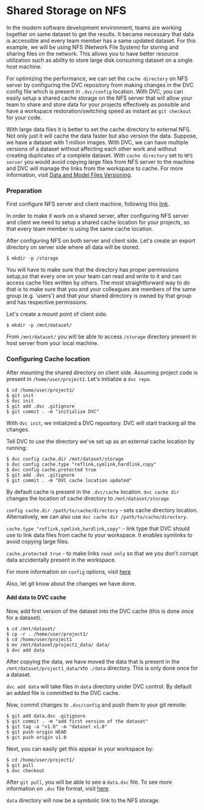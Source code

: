 # Shared Storage on NFS

In the modern software development environment, teams are working together on
same dataset to get the results. It became necessary that data is accessible and
every team member has a same updated dataset. For this example, we will be using
NFS (Network File System) for storing and sharing files on the network. This
allows you to have better resource utilization such as ability to store large
disk consuming dataset on a single host machine.

For optimizing the performance, we can set the `cache directory` on NFS server
by configuring the DVC repository from making changes in the DVC config file
which is present in `.dvc/config` location. With DVC, you can easily setup a
shared cache storage on the NFS server that will allow your team to share and
store data for your projects effectively as possible and have a workspace
restoration/switching speed as instant as `git checkout` for your code.

With large data files it is better to set the cache directory to external NFS.
Not only just it will cache the data faster but also version the data. Suppose,
we have a dataset with 1 million images. With DVC, we can have multiple versions
of a dataset without affecting each other work and without creating duplicates
of a complete dataset. With `cache directory` set to `NFS server` you would
avoid copying large files from NFS server to the machine and DVC will manage the
links from the workspace to cache. For more information, visit
[Data and Model Files Versioning](/doc/use-cases/data-and-model-files-versioning).

### Preparation

First configure NFS server and client machine, following this
[link](https://vitux.com/install-nfs-server-and-client-on-ubuntu/).

In order to make it work on a shared server, after configuring NFS server and
client we need to setup a shared cache location for your projects, so that every
team member is using the same cache location.

After configuring NFS on both server and client side. Let's create an export
directory on server side where all data will be stored.

```dvc
$ mkdir -p /storage
```

You will have to make sure that the directory has proper permissions setup,so
that every one on your team can read and write to it and can access cache files
written by others. The most straightforward way to do that is to make sure that
you and your colleagues are members of the same group (e.g. 'users') and that
your shared directory is owned by that group and has respective permissions.

Let's create a mount point of client side.

```dvc
$ mkdir -p /mnt/dataset/
```

From `/mnt/dataset/` you will be able to access `/storage` directory present in
host server from your local machine.

### Configuring Cache location

After mounting the shared directory on client side. Assuming project code is
present in `/home/user/project1`. Let's initialize a `dvc repo`.

```dvc
$ cd /home/user/project1/
$ git init
$ dvc init
$ git add .dvc .gitignore
$ git commit . -m "initialize DVC"
```

With `dvc init`, we initialized a DVC repository. DVC will start tracking all
the changes.

Tell DVC to use the directory we've set up as an external cache location by
running:

```dvc
$ dvc config cache.dir /mnt/dataset/storage
$ dvc config cache.type "reflink,symlink,hardlink,copy"
$ dvc config cache.protected true
$ git add .dvc .gitignore
$ git commit . -m "DVC cache location updated"
```

By default cache is present in the `.dvc/cache` location. `dvc cache dir`
changes the location of cache directory to `/mnt/dataset/storage`

`config cache.dir /path/to/cache/directory` - sets cache directory location.
Alternatively, we can also use `dvc cache dir /path/to/cache/directory`.

`cache.type "reflink,symlink,hardlink,copy"` - link type that DVC should use to
link data files from cache to your workspace. It enables symlinks to avoid
copying large files.

`cache.protected true` - to make links `read only` so that we you don't corrupt
data accidentally present in the workspace.

For more information on `config` options, visit
[here](https://dvc.org/doc/commands-reference/config#configuration-sections)

Also, let git know about the changes we have done.

#### Add data to DVC cache

Now, add first version of the dataset into the DVC cache (this is done once for
a dataset).

```dvc
$ cd /mnt/dataset/
$ cp -r . /home/user/project1/
$ cd /home/user/project1
$ mv /mnt/dataset/project1_data/ data/
$ dvc add data
```

After copying the data, we have moved the data that is present in the
`/mnt/dataset/project1_data/`vto `./data` directory. This is only done once for
a dataset.

`dvc add data` will take files in `data` directory under DVC control. By default
an added file is committed to the DVC cache.

Now, commit changes to `.dvc/config` and push them to your git remote:

```dvc
$ git add data.dvc .gitignore
$ git commit . -m "add first version of the dataset"
$ git tag -a "v1.0" -m "dataset v1.0"
$ git push origin HEAD
$ git push origin v1.0
```

Next, you can easily get this appear in your workspace by:

```dvc
$ cd /home/user/project1/
$ git pull
$ dvc checkout
```

After `git pull`, you will be able to see a `data.dvc` file. To see more
information on `.dvc` file format, visit
[here](/doc/user-guide/dvc-file-format).

`data` directory will now be a symbolic link to the NFS storage.
